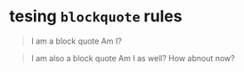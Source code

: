 # tesing `blockquote` rules

> I am a block quote
Am I?

> I am also a block quote
Am I as well?
> How abnout now?